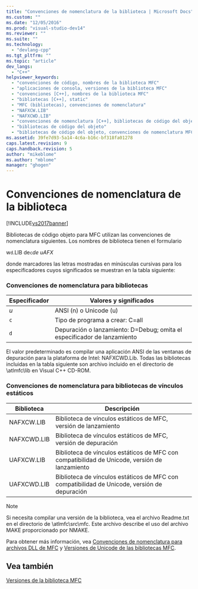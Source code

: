```yaml
---
title: "Convenciones de nomenclatura de la biblioteca | Microsoft Docs"
ms.custom: ""
ms.date: "12/05/2016"
ms.prod: "visual-studio-dev14"
ms.reviewer: ""
ms.suite: ""
ms.technology: 
  - "devlang-cpp"
ms.tgt_pltfrm: ""
ms.topic: "article"
dev_langs: 
  - "C++"
helpviewer_keywords: 
  - "convenciones de código, nombres de la biblioteca MFC"
  - "aplicaciones de consola, versiones de la biblioteca MFC"
  - "convenciones [C++], nombres de la biblioteca MFC"
  - "bibliotecas [C++], static"
  - "MFC (bibliotecas), convenciones de nomenclatura"
  - "NAFXCW.LIB"
  - "NAFXCWD.LIB"
  - "convenciones de nomenclatura [C++], bibliotecas de código del objeto MFC"
  - "bibliotecas de código del objeto"
  - "bibliotecas de código del objeto, convenciones de nomenclatura MFC"
ms.assetid: 39fe7d93-5a14-4c6a-b16c-bf318fa01278
caps.latest.revision: 9
caps.handback.revision: 5
author: "mikeblome"
ms.author: "mblome"
manager: "ghogen"
---
```

# Convenciones de nomenclatura de la biblioteca
[!INCLUDE[vs2017banner](../assembler/inline/includes/vs2017banner.md)]

Bibliotecas de código objeto para MFC utilizan las convenciones de nomenclatura siguientes.  Los nombres de biblioteca tienen el formulario  
  
 w`d`.LIB de`c`*de uAFX*  
  
 donde marcadores las letras mostradas en minúsculas cursivas para los especificadores cuyos significados se muestran en la tabla siguiente:  
  
### Convenciones de nomenclatura para bibliotecas  
  
|Especificador|Valores y significados|  
|-------------------|----------------------------|  
|*u*|ANSI \(n\) o Unicode \(u\)|  
|`c`|Tipo de programa a crear: C\=all|  
|`d`|Depuración o lanzamiento: D\=Debug; omita el especificador de lanzamiento|  
  
 El valor predeterminado es compilar una aplicación ANSI de las ventanas de depuración para la plataforma de Intel: NAFXCWD.Lib.  Todas las bibliotecas incluidas en la tabla siguiente son archivo incluido en el directorio de \\atlmfc\\lib en Visual C\+\+ CD\-ROM.  
  
### Convenciones de nomenclatura para bibliotecas de vínculos estáticos  
  
|Biblioteca|Descripción|  
|----------------|-----------------|  
|NAFXCW.LIB|Biblioteca de vínculos estáticos de MFC, versión de lanzamiento|  
|NAFXCWD.LIB|Biblioteca de vínculos estáticos de MFC, versión de depuración|  
|UAFXCW.LIB|Biblioteca de vínculos estáticos de MFC con compatibilidad de Unicode, versión de lanzamiento|  
|UAFXCWD.LIB|Biblioteca de vínculos estáticos de MFC con compatibilidad de Unicode, versión de depuración|  
  
> [!NOTE]
>  Si necesita compilar una versión de la biblioteca, vea el archivo Readme.txt en el directorio de \\atlmfc\\src\\mfc.  Este archivo describe el uso del archivo MAKE proporcionado por NMAKE.  
  
 Para obtener más información, vea [Convenciones de nomenclatura para archivos DLL de MFC](../build/naming-conventions-for-mfc-dlls.md) y [Versiones de Unicode de las bibliotecas MFC](../mfc/unicode-in-mfc.md).  
  
## Vea también  
 [Versiones de la biblioteca MFC](../mfc/mfc-library-versions.md)